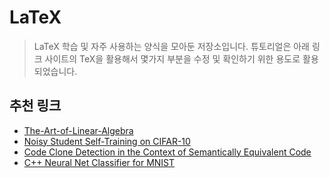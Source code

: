# LaTeX

> LaTeX 학습 및 자주 사용하는 양식을 모아둔 저장소입니다. 튜토리얼은 아래 링크 사이트의 TeX을 활용해서 몇가지 부분을 수정 및 확인하기 위한 용도로 활용되었습니다.

## 추천 링크

- [The-Art-of-Linear-Algebra](https://github.com/kenjihiranabe/The-Art-of-Linear-Algebra)
- [Noisy Student Self-Training on CIFAR-10](https://github.com/lego0901/noisystudent-cifar10)
- [Code Clone Detection in the Context of Semantically Equivalent Code](https://github.com/Code-Clone-Detection-Images/Paper)
- [C++ Neural Net Classifier for MNIST](https://github.com/hj-n/mnist-cpp-NN-classifier)